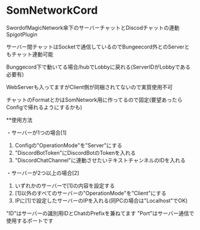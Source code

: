 # SomNetworkCord
SwordofMagicNetwork傘下のサーバーチャットとDiscodチャットの連動SpigotPlugin

サーバー間チャットはSocketで通信しているのでBungeecord外とのServerともチャット連動可能

Bunggecord下で動いてる場合/hubでLobbyに戻れる(ServerIDがLobbyである必要有)

WebServerも入ってますがClient側が同梱されてないので実質使用不可

チャットのFormatとかはSomNetwork用に作ってるので固定(要望あったらConfigで帰れるようにするかも)

**使用方法

・サーバーが1つの場合[1]
  1. Configの"OperationMode"を"Server"にする
  2. "DiscordBotToken"にDiscordBotのTokenを入れる
  3. "DiscordChatChannel"に連動させたいテキストチャンネルのIDを入れる
 
・サーバーが2つ以上の場合[2]
  1. いずれかのサーバーで[1]の内容を設定する
  2. [1]以外のすべてのサーバーの"OperationMode"を"Client"にする
  3. IPに[1]で設定したサーバーのIPを入れる(同PCの場合は"Localhost"でOK)
 
 "ID"はサーバーの識別用IDとChatのPrefixを兼ねてます
 "Port"はサーバー通信で使用するポートです
